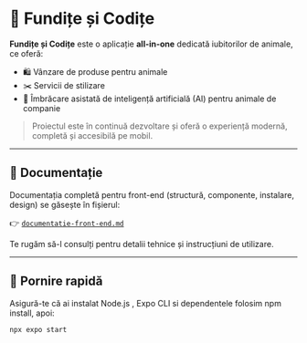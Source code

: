# 🐾 Fundițe și Codițe

**Fundițe și Codițe** este o aplicație **all-in-one** dedicată iubitorilor de animale, ce oferă:

- 🛍️ Vânzare de produse pentru animale
- ✂️ Servicii de stilizare
- 👕 Îmbrăcare asistată de inteligență artificială (AI) pentru animale de companie

> Proiectul este în continuă dezvoltare și oferă o experiență modernă, completă și accesibilă pe mobil.

---

## 📄 Documentație

Documentația completă pentru front-end (structură, componente, instalare, design) se găsește în fișierul:

👉 [`documentatie-front-end.md`](./documentatie-front-end.md)

Te rugăm să-l consulți pentru detalii tehnice și instrucțiuni de utilizare.

---

## 🚀 Pornire rapidă

Asigură-te că ai instalat Node.js , Expo CLI si dependentele folosim npm install, apoi:
```bash
npx expo start
